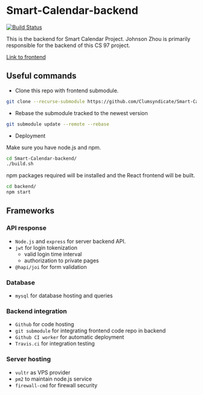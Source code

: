 # Smart-Calendar-backend

[![Build Status](https://travis-ci.org/Clumsyndicate/Smart-Calendar-backend.svg?branch=main)](https://travis-ci.org/Clumsyndicate/Smart-Calendar-backend)

This is the backend for Smart Calendar Project. Johnson Zhou is primarily responsible for the backend of this CS 97 project. 

[Link to frontend](https://github.com/Clumsyndicate/Smart-Calendar-Frontend)

## Useful commands

- Clone this repo with frontend submodule.

```bash
git clone --recurse-submodule https://github.com/Clumsyndicate/Smart-Calendar-backend.git
```

- Rebase the submodule tracked to the newest version

```bash
git submodule update --remote --rebase
```

- Deployment

Make sure you have node.js and npm.

```bash
cd Smart-Calendar-backend/
./build.sh
```

npm packages required will be installed and the React frontend will be built.

```bash
cd backend/
npm start
```

## Frameworks

### API response

- `Node.js` and `express` for server backend API. 
- `jwt` for login tokenization
    * valid login time interval
    * authorization to private pages
- `@hapi/joi` for form validation 

### Database

- `mysql` for database hosting and queries

### Backend integration

- `Github` for code hosting
- `git submodule` for integrating frontend code repo in backend
- `Github CI worker` for automatic deployment
- `Travis.ci` for integration testing

### Server hosting

- `vultr` as VPS provider
- `pm2` to maintain node.js service
- `firewall-cmd` for firewall security